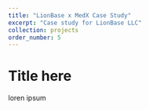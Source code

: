 ```yaml
---
title: "LionBase x MedX Case Study"
excerpt: "Case study for LionBase LLC"
collection: projects
order_number: 5
---
```


Title here
===========
loren ipsum 